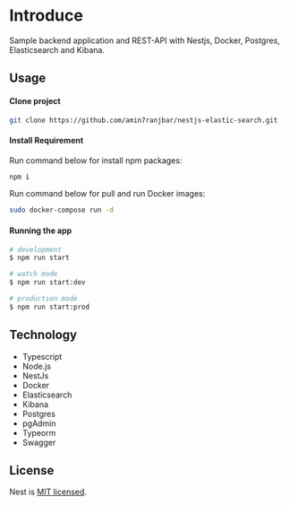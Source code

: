 # Introduce
Sample backend application and REST-API with Nestjs, Docker, Postgres, Elasticsearch and Kibana.

## Usage

#### Clone project
```bash
git clone https://github.com/amin7ranjbar/nestjs-elastic-search.git
```

#### Install Requirement
Run command below for install npm packages:
```bash
npm i
```

Run command below for pull and run Docker images:
```bash
sudo docker-compose run -d
```

#### Running the app
```bash
# development
$ npm run start

# watch mode
$ npm run start:dev

# production mode
$ npm run start:prod
```

## Technology
- Typescript
- Node.js
- NestJs
- Docker
- Elasticsearch
- Kibana
- Postgres
- pgAdmin
- Typeorm
- Swagger


## License

Nest is [MIT licensed](LICENSE).

